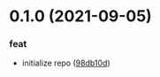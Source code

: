 # 0.1.0 (2021-09-05)


### feat

* initialize repo ([98db10d](https://github.com/Samarium150/qr.ts/commit/98db10d36c1a42453a48a6a6127ffcaccf81af2c))
